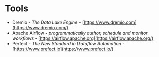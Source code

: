# Tools

* Dremio - _The Data Lake Engine_ - [https://www.dremio.com](https://www.dremio.com/)
* Apache Airflow _**-** programmatically author, schedule and monitor workflows **-**_ [https://airflow.apache.org](https://airflow.apache.org/)
* Perfect - _The New Standard in Dataflow Automation_ - [https://www.prefect.io](https://www.prefect.io/)



